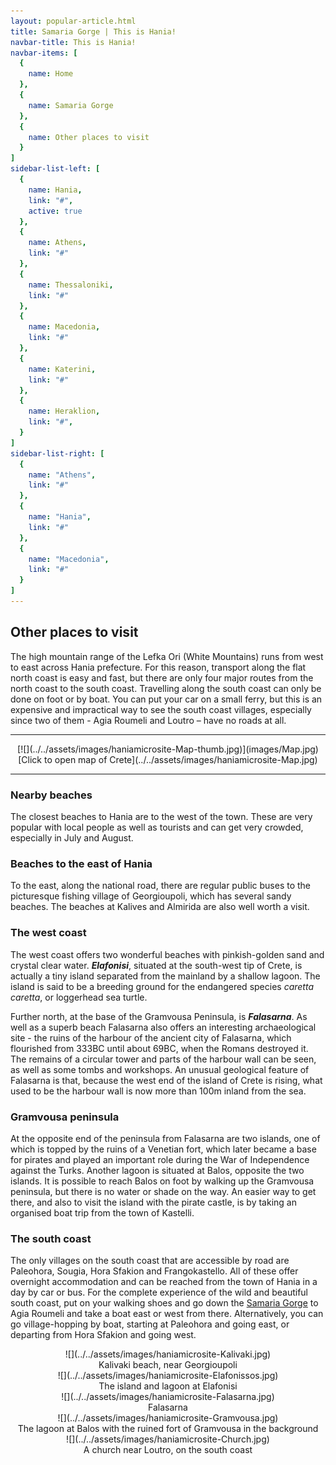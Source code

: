 ```yaml
---
layout: popular-article.html
title: Samaria Gorge | This is Hania!
navbar-title: This is Hania!
navbar-items: [
  {
    name: Home
  },
  {
    name: Samaria Gorge
  },
  {
    name: Other places to visit
  }
]
sidebar-list-left: [
  {
    name: Hania,
    link: "#",
    active: true
  },
  {
    name: Athens,
    link: "#"
  },
  {
    name: Thessaloniki,
    link: "#"
  },
  {
    name: Macedonia,
    link: "#"
  },
  {
    name: Katerini,
    link: "#"
  },
  {
    name: Heraklion,
    link: "#",
  }
]
sidebar-list-right: [
  {
    name: "Athens",
    link: "#"
  },
  {
    name: "Hania",
    link: "#"
  },
  {
    name: "Macedonia",
    link: "#"
  }
]
---
```

## Other places to visit

The high mountain range of the Lefka Ori (White Mountains) runs from west to east across Hania prefecture. For this reason, transport along the flat north coast is easy and fast, but there are only four major routes from the north coast to the south coast. Travelling along the south coast can only be done on foot or by boat. You can put your car on a small ferry, but this is an expensive and impractical way to see the south coast villages, especially since two of them - Agia Roumeli and Loutro – have no roads at all.

---
<center>[![](../../assets/images/haniamicrosite-Map-thumb.jpg)](images/Map.jpg)</center>

<center>[Click to open map of Crete](../../assets/images/haniamicrosite-Map.jpg)</center>

---

### Nearby beaches

The closest beaches to Hania are to the west of the town. These are very popular with local people as well as tourists and can get very crowded, especially in July and August.

### Beaches to the east of Hania

To the east, along the national road, there are regular public buses to the picturesque fishing village of Georgioupoli, which has several sandy beaches. The beaches at Kalives and Almirida are also well worth a visit.

### The west coast

The west coast offers two wonderful beaches with pinkish-golden sand and crystal clear water. _**Elafonisi**_, situated at the south-west tip of Crete, is actually a tiny island separated from the mainland by a shallow lagoon. The island is said to be a breeding ground for the endangered species _caretta caretta_, or loggerhead sea turtle.

Further north, at the base of the Gramvousa Peninsula, is _**Falasarna**_. As well as a superb beach Falasarna also offers an interesting archaeological site - the ruins of the harbour of the ancient city of Falasarna, which flourished from 333BC until about 69BC, when the Romans destroyed it. The remains of a circular tower and parts of the harbour wall can be seen, as well as some tombs and workshops. An unusual geological feature of Falasarna is that, because the west end of the island of Crete is rising, what used to be the harbour wall is now more than 100m inland from the sea.

### Gramvousa peninsula

At the opposite end of the peninsula from Falasarna are two islands, one of which is topped by the ruins of a Venetian fort, which later became a base for pirates and played an important role during the War of Independence against the Turks. Another lagoon is situated at Balos, opposite the two islands. It is possible to reach Balos on foot by walking up the Gramvousa peninsula, but there is no water or shade on the way. An easier way to get there, and also to visit the island with the pirate castle, is by taking an organised boat trip from the town of Kastelli.

### The south coast

The only villages on the south coast that are accessible by road are Paleohora, Sougia, Hora Sfakion and Frangokastello. All of these offer overnight accommodation and can be reached from the town of Hania in a day by car or bus. For the complete experience of the wild and beautiful south coast, put on your walking shoes and go down the [Samaria Gorge](gorge.html) to Agia Roumeli and take a boat east or west from there. Alternatively, you can go village-hopping by boat, starting at Paleohora and going east, or departing from Hora Sfakion and going west.

<center>![](../../assets/images/haniamicrosite-Kalivaki.jpg)</center>

<center>Kalivaki beach, near Georgioupoli</center>

<center>![](../../assets/images/haniamicrosite-Elafonissos.jpg)</center>

<center>The island and lagoon at Elafonisi</center>

<center>![](../../assets/images/haniamicrosite-Falasarna.jpg)</center>

<center>Falasarna</center>

<center>![](../../assets/images/haniamicrosite-Gramvousa.jpg)</center>

<center>The lagoon at Balos with the ruined fort of Gramvousa in the background</center>

<center>![](../../assets/images/haniamicrosite-Church.jpg)</center>

<center>A church near Loutro, on the south coast</center>
